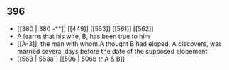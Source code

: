 ## 396
- [[380 | 380 -**]] [[449]] [[553]] [[561]] [[562]] 
- A learns that his wife, B, has been true to him
- [[A-3]], the man with whom A thought B had eloped, A discovers, was married several days before the date of the supposed elopement
- [[563 | 563a]] [[506 | 506b tr A &amp; B]] 


